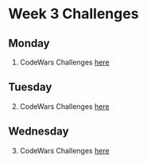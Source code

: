 # Week 3 Challenges 

## Monday 

1.  CodeWars Challenges [here](/week3/data/codewars-monday.js)

## Tuesday

2. CodeWars Challenges [here](/week3/data/codewars-tuesday.js)

## Wednesday

3.  CodeWars Challenges [here](/week3/data/codewars-wednesday.md)
